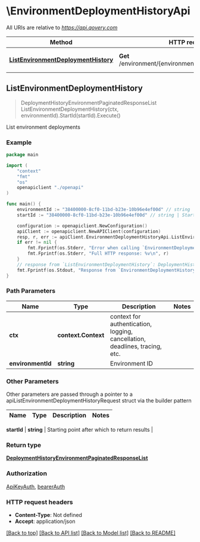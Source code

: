 # \EnvironmentDeploymentHistoryApi

All URIs are relative to *https://api.qovery.com*

Method | HTTP request | Description
------------- | ------------- | -------------
[**ListEnvironmentDeploymentHistory**](EnvironmentDeploymentHistoryApi.md#ListEnvironmentDeploymentHistory) | **Get** /environment/{environmentId}/deploymentHistory | List environment deployments



## ListEnvironmentDeploymentHistory

> DeploymentHistoryEnvironmentPaginatedResponseList ListEnvironmentDeploymentHistory(ctx, environmentId).StartId(startId).Execute()

List environment deployments



### Example

```go
package main

import (
    "context"
    "fmt"
    "os"
    openapiclient "./openapi"
)

func main() {
    environmentId := "38400000-8cf0-11bd-b23e-10b96e4ef00d" // string | Environment ID
    startId := "38400000-8cf0-11bd-b23e-10b96e4ef00d" // string | Starting point after which to return results (optional)

    configuration := openapiclient.NewConfiguration()
    apiClient := openapiclient.NewAPIClient(configuration)
    resp, r, err := apiClient.EnvironmentDeploymentHistoryApi.ListEnvironmentDeploymentHistory(context.Background(), environmentId).StartId(startId).Execute()
    if err != nil {
        fmt.Fprintf(os.Stderr, "Error when calling `EnvironmentDeploymentHistoryApi.ListEnvironmentDeploymentHistory``: %v\n", err)
        fmt.Fprintf(os.Stderr, "Full HTTP response: %v\n", r)
    }
    // response from `ListEnvironmentDeploymentHistory`: DeploymentHistoryEnvironmentPaginatedResponseList
    fmt.Fprintf(os.Stdout, "Response from `EnvironmentDeploymentHistoryApi.ListEnvironmentDeploymentHistory`: %v\n", resp)
}
```

### Path Parameters


Name | Type | Description  | Notes
------------- | ------------- | ------------- | -------------
**ctx** | **context.Context** | context for authentication, logging, cancellation, deadlines, tracing, etc.
**environmentId** | **string** | Environment ID | 

### Other Parameters

Other parameters are passed through a pointer to a apiListEnvironmentDeploymentHistoryRequest struct via the builder pattern


Name | Type | Description  | Notes
------------- | ------------- | ------------- | -------------

 **startId** | **string** | Starting point after which to return results | 

### Return type

[**DeploymentHistoryEnvironmentPaginatedResponseList**](DeploymentHistoryEnvironmentPaginatedResponseList.md)

### Authorization

[ApiKeyAuth](../README.md#ApiKeyAuth), [bearerAuth](../README.md#bearerAuth)

### HTTP request headers

- **Content-Type**: Not defined
- **Accept**: application/json

[[Back to top]](#) [[Back to API list]](../README.md#documentation-for-api-endpoints)
[[Back to Model list]](../README.md#documentation-for-models)
[[Back to README]](../README.md)

